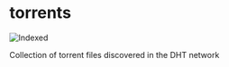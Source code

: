 torrents 
========
![Indexed](https://img.shields.io/badge/indexed-175854-blue)

Collection of torrent files discovered in the DHT network
